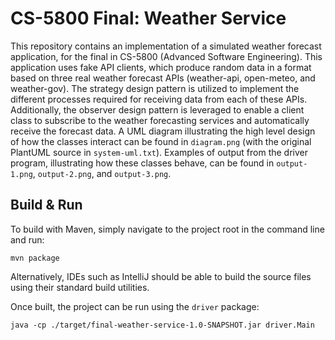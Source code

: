 # CS-5800 Final: Weather Service

This repository contains an implementation of a simulated weather forecast application,
for the final in CS-5800 (Advanced Software Engineering). This application uses fake API clients, which produce
random data in a format based on three real weather forecast APIs (weather-api, open-meteo, and weather-gov). The
strategy design pattern is utilized to implement the different processes required for receiving data from each of
these APIs. Additionally, the observer design pattern is leveraged to enable a client class to subscribe to the 
weather forecasting services and automatically receive the forecast data. A UML diagram illustrating the high level
design of how the classes interact can be found in `diagram.png` (with the original PlantUML source in `system-uml.txt`).
Examples of output from the driver program, illustrating how these classes behave, can be found in `output-1.png`,
`output-2.png`, and `output-3.png`.

## Build & Run

To build with Maven, simply navigate to the project root in the command line and run:

```shell
mvn package
```

Alternatively, IDEs such as IntelliJ should be able to build the source files using their standard build utilities.

Once built, the project can be run using the `driver` package:

```shell
java -cp ./target/final-weather-service-1.0-SNAPSHOT.jar driver.Main
```